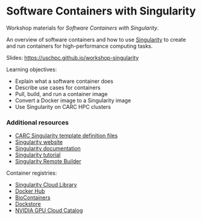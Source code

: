 # Software Containers with Singularity

Workshop materials for *Software Containers with Singularity*.

An overview of software containers and how to use [Singularity](https://sylabs.io/singularity/) to create and run containers for high-performance computing tasks.

Slides: https://uschpc.github.io/workshop-singularity

Learning objectives:

- Explain what a software container does
- Describe use cases for containers
- Pull, build, and run a container image
- Convert a Docker image to a Singularity image
- Use Singularity on CARC HPC clusters

### Additional resources

- [CARC Singularity template definition files](https://github.com/uschpc/singularities)
- [Singularity website](https://sylabs.io/singularity/)
- [Singularity documentation](https://sylabs.io/guides/latest/user-guide/)
- [Singularity tutorial](https://sylabs.github.io/singularity101/)
- [Singularity Remote Builder](https://cloud.sylabs.io/builder)

Container registries:

- [Singularity Cloud Library](https://cloud.sylabs.io/library)
- [Docker Hub](https://hub.docker.com/)
- [BioContainers](https://biocontainers.pro)
- [Dockstore](https://dockstore.org/)
- [NVIDIA GPU Cloud Catalog](https://catalog.ngc.nvidia.com/containers)

